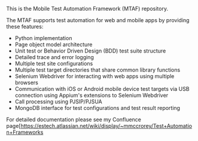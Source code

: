 This is the Mobile Test Automation Framework (MTAF) repository.

The MTAF supports test automation for web and mobile apps by providing these features:
* Python implementation
* Page object model architecture
* Unit test or Behavior Driven Design (BDD) test suite structure
* Detailed trace and error logging
* Multiple test site configurations
* Multiple test target directories that share common library functions
* Selenium Webdriver for interacting with web apps using multiple browsers
* Communication with iOS or Android mobile device test targets via USB connection using Appium's extensions to Selenium Webdriver
* Call processing using PJSIP/PJSUA
* MongoDB interface for test configurations and test result reporting

For detailed documentation please see my Confluence page[https://estech.atlassian.net/wiki/display/~mmccrorey/Test+Automation+Frameworks